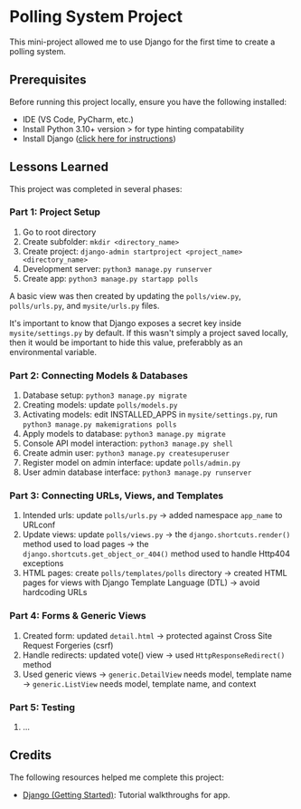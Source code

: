 # Polling System Project

This mini-project allowed me to use Django for the first time to create a polling system.

## Prerequisites

Before running this project locally, ensure you have the following installed:

* IDE (VS Code, PyCharm, etc.)
* Install Python 3.10+ version > for type hinting compatability
* Install Django ([click here for instructions](https://www.djangoproject.com/))

## Lessons Learned

This project was completed in several phases:

### Part 1: Project Setup

1. Go to root directory
2. Create subfolder: `mkdir <directory_name>`
3. Create project: `django-admin startproject <project_name> <directory_name>`
4. Development server: `python3 manage.py runserver`
5. Create app: `python3 manage.py startapp polls`

A basic view was then created by updating the `polls/view.py`, `polls/urls.py`, and `mysite/urls.py` files.

It's important to know that Django exposes a secret key inside `mysite/settings.py` by default. If this wasn't simply a project saved locally, then it would be important to hide this value, preferabbly as an environmental variable. 

### Part 2: Connecting Models & Databases

1. Database setup: `python3 manage.py migrate`
2. Creating models: update `polls/models.py`
3. Activating models: edit INSTALLED_APPS in `mysite/settings.py`, run `python3 manage.py makemigrations polls`
4. Apply models to database: `python3 manage.py migrate`
5. Console API model interaction: `python3 manage.py shell`
6. Create admin user: `python3 manage.py createsuperuser`
7. Register model on admin interface: update `polls/admin.py`
8. User admin database interface: `python3 manage.py runserver`

### Part 3: Connecting URLs, Views, and Templates

1. Intended urls: update `polls/urls.py` -> added namespace `app_name` to URLconf
2. Update views: update `polls/views.py` -> the `django.shortcuts.render()` method used to load pages -> the `django.shortcuts.get_object_or_404()` method used to handle Http404 exceptions
3. HTML pages: create `polls/templates/polls` directory -> created HTML pages for views with Django Template Language (DTL) -> avoid hardcoding URLs

### Part 4: Forms & Generic Views

1. Created form: updated `detail.html` -> protected against Cross Site Request Forgeries (csrf)
2. Handle redirects: updated vote() view -> used `HttpResponseRedirect()` method
3. Used generic views -> `generic.DetailView` needs model, template name -> `generic.ListView` needs model, template name, and context

### Part 5: Testing

1. ...

## Credits

The following resources helped me complete this project:

* [Django (Getting Started)](https://docs.djangoproject.com/en/5.2/intro/): Tutorial walkthroughs for app.
